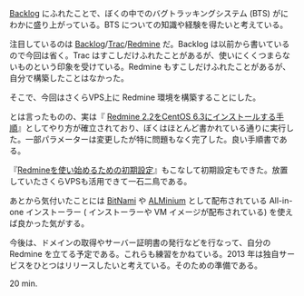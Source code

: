 [Backlog][] にふれたことで、ぼくの中でのバグトラッキングシステム (BTS) がにわかに盛り上がっている。BTS についての知識や経験を得たいと考えている。

注目しているのは [Backlog][]/[Trac][]/[Redmine][] だ。Backlog は以前から書いているので今回は省く。Trac はすこしだけふれたことがあるが、使いにくくつまらないものという印象を受けている。Redmine もすこしだけふれたことがあるが、自分で構築したことはなかった。

そこで、今回はさくらVPS上に Redmine 環境を構築することにした。

とは言ったものの、実は『 [Redmine 2.2をCentOS 6.3にインストールする手順][redmine-installation-centos]』としてやり方が確立されており、ぼくはほとんど書かれている通りに実行した。一部パラメーターは変更したが特に問題もなく完了した。良い手順書である。

『[Redmineを使い始めるための初期設定][redmine-first-step]』もこなして初期設定もできた。放置していたさくらVPSも活用できて一石二鳥である。

あとから気付いたことには [BitNami][] や [ALMinium][] として配布されている All-in-one インストーラー ( インストーラーや VM イメージが配布されている) を使えば良かった気がする。

今後は、ドメインの取得やサーバー証明書の発行などを行なって、自分の Redmine を立てる予定である。これらも練習をかねている。2013 年は独自サービスをひとつはリリースしたいと考えている。そのための準備である。

20 min.

[Backlog]: http://www.backlog.jp/
[Trac]: http://trac.edgewall.org/
[Redmine]: http://www.redmine.org/
[redmine-installation-centos]: http://blog.redmine.jp/articles/2_2/installation_centos/
[redmine-first-step]: http://redmine.jp/tech_note/first-step/admin/
[BitNami]: http://bitnami.org/ja/stack/redmine
[ALMinium]: https://github.com/alminium/alminium

